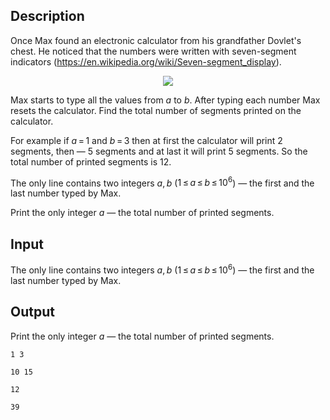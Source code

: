 ## Description

<div><p>Once Max found an electronic calculator from his grandfather Dovlet's chest. He noticed that the numbers were written with seven-segment indicators (<a href="https://en.wikipedia.org/wiki/Seven-segment_display">https://en.wikipedia.org/wiki/Seven-segment_display</a>).</p><center> <img class="tex-graphics" src="file://nC6IJGVy.png" style="max-width: 100.0%;max-height: 100.0%;"> </center><p>Max starts to type all the values from <span class="tex-span"><i>a</i></span> to <span class="tex-span"><i>b</i></span>. After typing each number Max resets the calculator. Find the total number of segments printed on the calculator.</p><p>For example if <span class="tex-span"><i>a</i> = 1</span> and <span class="tex-span"><i>b</i> = 3</span> then at first the calculator will print <span class="tex-span">2</span> segments, then — <span class="tex-span">5</span> segments and at last it will print <span class="tex-span">5</span> segments. So the total number of printed segments is <span class="tex-span">12</span>.</p></div><div class="input-specification"><p>The only line contains two integers <span class="tex-span"><i>a</i>, <i>b</i></span> (<span class="tex-span">1 ≤ <i>a</i> ≤ <i>b</i> ≤ 10<sup class="upper-index">6</sup></span>) — the first and the last number typed by Max.</p></div><div class="output-specification"><p>Print the only integer <span class="tex-span"><i>a</i></span> — the total number of printed segments.</p></div>

## Input

<p>The only line contains two integers <span class="tex-span"><i>a</i>, <i>b</i></span> (<span class="tex-span">1 ≤ <i>a</i> ≤ <i>b</i> ≤ 10<sup class="upper-index">6</sup></span>) — the first and the last number typed by Max.</p>

## Output

<p>Print the only integer <span class="tex-span"><i>a</i></span> — the total number of printed segments.</p>





```input1
1 3

```




```input2
10 15

```




```output1
12

```




```output2
39

```


